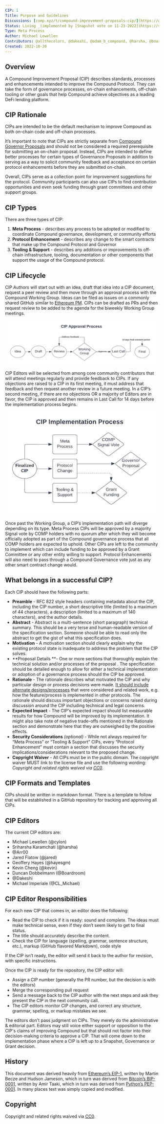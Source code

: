 ```yaml
---
CIP: 1
Title: Purpose and Guidelines
Discussions: [comp.xyz/t/compound-improvement-proposals-cip/](https://www.comp.xyz/t/compound-improvement-proposals-cip/)
Status: Living _(implemented by [Snapshot vote on 11-23-2022](https://snapshot.org/#/comp-vote.eth/proposal/0xba069fb02f137f75afa954c988994cda0fb6c9eaa1ecc4454325c7948a8cddbd))_
Type: Meta Process
Author: Michael Lewellen
Contributors: @allthecolors, @dakeshi, @adam_b_compound, @harsha, @boardroom, @kevin
Created: 2022-10-20
---
```


## Overview

A Compound Improvement Proposal (CIP) describes standards, processes and enhancements intended to improve the Compound Protocol. They can take the form of governance processes, on-chain enhancements, off-chain tooling or other goals that help Compound achieve objectives as a leading DeFi lending platform.

## CIP Rationale

CIPs are intended to be the default mechanism to improve Compound as both on-chain code and off-chain processes.

It’s important to note that CIPs are strictly separate from [Compound Governor Proposals](https://compound.finance/governance) and should not be considered a required prerequisite for submitting an on-chain proposal. Instead, CIPs are intended to define better processes for certain types of Governance Proposals in addition to serving as a way to solicit community feedback and acceptance on certain protocol enhancements before they are submitted on-chain.

Overall, CIPs serve as a collection point for improvement suggestions for the protocol. Community participants can also use CIPs to find contribution opportunities and even seek funding through grant committees and other support groups.

## CIP Types

There are three types of CIP:

1. **Meta Process** - describes any process to be adopted or modified to coordinate Compound governance, development, or community efforts
2. **Protocol Enhancement** - describes any change to the smart contracts that make up the Compound Protocol and Governor
3. **Tooling & Support** - describes any additions or improvements to off-chain infrastructure, tooling, documentation or other components that support the usage of the Compound protocol.

## CIP Lifecycle

CIP Authors will start out with an idea, draft that idea into a CIP document, request a peer review and then move through an approval process with the Compound Working Group. Ideas can be filed as issues on a commonly shared GitHub similar to [Ethereum PM](https://github.com/ethereum/pm/). CIPs can be drafted as PRs and then request review to be added to the agenda for the biweekly Working Group meetings.

![alt text](../assets/cip-1/cip-approval-process.png)

CIP Editors will be selected from among core community contributors that will attend meetings regularly and provide feedback to CIPs. If any objections are raised to a CIP in its first meeting, it must address that feedback and then request another review in a future meeting. In a CIP’s second meeting, if there are no objections OR a majority of Editors are in favor, the CIP is approved and then remains in Last Call for 14 days before the implementation process begins.

![alt text](../assets/cip-1/cip-implementation-process.png)

Once past the Working Group, a CIP’s implementation path will diverge depending on its type. Meta Process CIPs will be approved by a majority Signal vote by COMP holders with no quorum after which they will become officially adopted as part of the Compound governance process that all COMP holders are expected to uphold. Other CIPs are left to the community to implement which can include funding to be approved by a Grant Committee or any other entity willing to support. Protocol Enhancements will also need to pass through a Compound Governance vote just as any other smart contract change would.

## What belongs in a successful CIP?

Each CIP should have the following parts:

* **Preamble** - RFC 822 style headers containing metadata about the CIP, including the CIP number, a short descriptive title (limited to a maximum of 44 characters), a description (limited to a maximum of 140 characters), and the author details.
* **Abstract** - Abstract is a multi-sentence (short paragraph) technical summary. This should be a very terse and human-readable version of the specification section. Someone should be able to read only the abstract to get the gist of what this specification does.
* **Motivation** - A motivation section should clearly explain why the existing protocol state is inadequate to address the problem that the CIP solves. 
* **Proposal Details **- One or more sections that thoroughly explain the technical solution and/or processes of the proposal . The specification should be detailed enough to allow for either a technical implementation or adoption of a governance process should the CIP be approved.
* **Rationale** - The rationale describes what motivated the CIP and why particular design or process decisions were made. <span style="text-decoration:underline;">It should include alternate designs/processes</span> that were considered and related work, e.g. how the feature/process is implemented in other protocols. The rationale should discuss important objections or concerns raised during discussion around the CIP including technical and legal concerns.
* **Expected Impact** - The CIP's expected impact should list measurable results for how Compound will be improved by its implementation. It might also take note of negative trade-offs mentioned in the Rationale section and demonstrate here that they are outweighed by the positive effects.
* **Security Considerations** _(optional)_ - While not always required for “Meta Process” or “Tooling & Support” CIPs, every “Protocol Enhancement” must contain a section that discusses the security implications/considerations relevant to the proposed change.
* **Copyright Waiver** - All CIPs must be in the public domain. The copyright waiver MUST link to the license file and use the following wording: _Copyright and related rights waived via [CC0](/LICENSE)._

## CIP Formats and Templates

CIPs should be written in markdown format. There is a template to follow that will be established in a GitHub repository for tracking and approving all CIPs.

## CIP Editors

The current CIP editors are:

* Michael Lewellen (@cylon)
* Sriharsha Karamchati (@harsha)
* @Arr00
* Jared Flatow (@jared)
* Geoffery Hayes (@hayesgm)
* Kevin Cheng (@kevin)
* Duncan Dobbelmann (@Boardroom)
* @Dakeshi
* Michael Imperiale (@CL_Michael)

## CIP Editor Responsibilities

For each new CIP that comes in, an editor does the following:

* Read the CIP to check if it is ready: sound and complete. The ideas must make technical sense, even if they don’t seem likely to get to final status.
* The title should accurately describe the content.
* Check the CIP for language (spelling, grammar, sentence structure, etc.), markup (GitHub flavored Markdown), code style

If the CIP isn’t ready, the editor will send it back to the author for revision, with specific instructions.

Once the CIP is ready for the repository, the CIP editor will:

* Assign a CIP number (generally the PR number, but the decision is with the editors)
* Merge the corresponding pull request
* Send a message back to the CIP author with the next steps and ask they present the CIP in the next community call.
* The CIP editors monitor CIP changes, and correct any structure, grammar, spelling, or markup mistakes we see.

The editors don't pass judgment on CIPs. They merely do the administrative & editorial part. Editors may still voice either support or opposition to the CIP's claims of improving Compound but that should not factor into their decision-making criteria to approve a CIP. That will come down to the implementation phase where a CIP is left up to a Snapshot, Governance or Grant decision.

## History

This document was derived heavily from [Ethereum’s EIP-1](https://eips.ethereum.org/EIPS/eip-1), written by Martin Becze and Hudson Jameson, which in turn was derived from [Bitcoin’s BIP-0001](https://github.com/bitcoin/bips), written by Amir Taaki, which in turn was derived from [Python’s PEP-0001](https://peps.python.org/). In many places text was simply copied and modified. 

## Copyright

Copyright and related rights waived via [CC0](https://creativecommons.org/publicdomain/zero/1.0/).